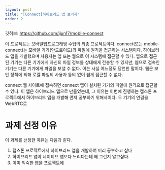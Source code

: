 ```yaml
---
layout: post
title: "[Connect]하이브리드 앱 브리지"
order: 2
---
```


깃허브: <https://github.com/ijun17/mobile-connect> 

이 프로젝트는 모바일앱프로그래밍 수업의 최종 프로젝트이다. connect(또는 mobile-connect)는 모바일 기기(안드로이드)의 파일에 원격을 접근하는 시스템이다. 하이브리드 앱을 개발했으며 사용자는 앱 또는 웹으로 이 시스템에 접근할 수 있다. 앱으로 접근된 기기는 다른 기기에게 자신의 파일 정보를 상대에게 전송할 수 있지만, 웹으로 접속한 기기는 다른 기기에게 파일을 보낼 수 없다. 이는 사실 어느정도 당연한 말이다. 웹은 보안 정책에 의해 로컬 파일의 사용자 동의 없이 쉽게 접근할 수 없다. 

connect 웹 사이트에 접속하면 connect 앱이 설치된 기기의 파일에 원격으로 접근할 수 있다. 이 앱은 하이브리드 앱으로 만들었는데, 그 이유는 이번에 진행하는 캡스톤 프로젝트에서 하이브리드 앱을 개발해 먼저 공부하기 위해서이다. 두 기기의 연결을 WebRTC로 

# 과제 선정 이유

이 과제를 선정한 이유는 다음과 같다.

1. 캡스톤 프로젝트에서 하이브리드 앱을 개발하여 미리 공부하고 싶다
2. 하이브리드 앱이 네이티브 앱보다 느리다는데 왜 그런지 알고싶다.
3. 이미 익숙한 웹을 프로젝트에 